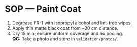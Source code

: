 # SOP — Paint Coat
1) Degrease FR-1 with isopropyl alcohol and lint-free wipes.  
2) Apply thin matte black coat from ~20 cm distance.  
3) Dry 15 min; ensure uniform coverage and no pooling.  
**QC:** Take a photo and store in `validation/photos/`.
